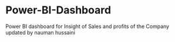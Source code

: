 # Power-BI-Dashboard
Power BI dashboard for Insight of Sales and profits of the Company 
updated by nauman hussaini
